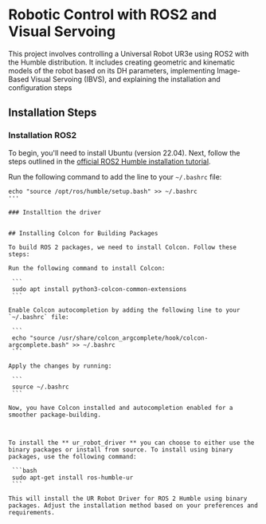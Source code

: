 # Robotic Control with ROS2 and Visual Servoing

This project involves controlling a Universal Robot UR3e using ROS2 with the Humble distribution. It includes creating geometric and kinematic models of the robot 
based on its DH parameters, implementing Image-Based Visual Servoing (IBVS), and explaining the installation and configuration steps
## Installation Steps
### Installation ROS2
To begin, you'll need to install Ubuntu (version 22.04). Next, follow the steps outlined in the [official ROS2 Humble installation tutorial](https://docs.ros.org/en/humble/Installation/Ubuntu-Install-Debians.html).

Run the following command to add the line to your `~/.bashrc` file:

   ```
   echo "source /opt/ros/humble/setup.bash" >> ~/.bashrc
'''

### Installtion the driver


## Installing Colcon for Building Packages

To build ROS 2 packages, we need to install Colcon. Follow these steps:

Run the following command to install Colcon:

    ```
    sudo apt install python3-colcon-common-extensions
    ```

Enable Colcon autocompletion by adding the following line to your `~/.bashrc` file:

    ```
    echo "source /usr/share/colcon_argcomplete/hook/colcon-argcomplete.bash" >> ~/.bashrc
    ```

Apply the changes by running:

    ```
    source ~/.bashrc
    ```

Now, you have Colcon installed and autocompletion enabled for a smoother package-building.



 To install the ** ur_robot_driver ** you can choose to either use the binary packages or install from source. To install using binary packages, use the following command:

    ```bash
    sudo apt-get install ros-humble-ur
    ```

This will install the UR Robot Driver for ROS 2 Humble using binary packages. Adjust the installation method based on your preferences and requirements.
